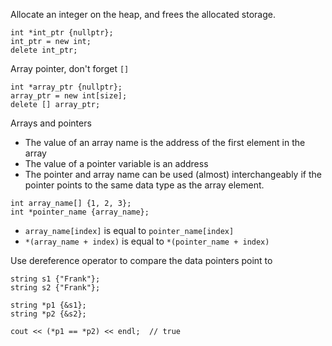
Allocate an integer on the heap, and frees the allocated storage.
```
int *int_ptr {nullptr};
int_ptr = new int;
delete int_ptr;
```

Array pointer, don't forget `[]`
```
int *array_ptr {nullptr};
array_ptr = new int[size];
delete [] array_ptr;
```

Arrays and pointers
- The value of an array name is the address of the first element in the array
- The value of a pointer variable is an address
- The pointer and array name can be used (almost) interchangeably if the pointer points to the same data type as the array element.

```
int array_name[] {1, 2, 3};
int *pointer_name {array_name};
```
- `array_name[index]` is equal to `pointer_name[index]`
- `*(array_name + index)` is equal to `*(pointer_name + index)`

Use dereference operator to compare the data pointers point to
```
string s1 {"Frank"};
string s2 {"Frank"};

string *p1 {&s1};
string *p2 {&s2};

cout << (*p1 == *p2) << endl;  // true
```